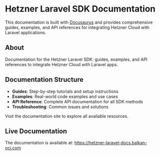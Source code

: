 # Hetzner Laravel SDK Documentation

This documentation is built with [Docusaurus](https://docusaurus.io/) and provides comprehensive guides, examples, and API references for integrating Hetzner Cloud with Laravel applications.

## About

Documentation for the Hetzner Laravel SDK: guides, examples, and API references to integrate Hetzner Cloud with Laravel apps.

## Documentation Structure

- **Guides**: Step-by-step tutorials and setup instructions
- **Examples**: Real-world code examples and use cases
- **API Reference**: Complete API documentation for all SDK methods
- **Troubleshooting**: Common issues and solutions

Visit the documentation site to explore all available resources.

## Live Documentation

The documentation is available at: https://hetzner-laravel-docs.balkan-oci.com

